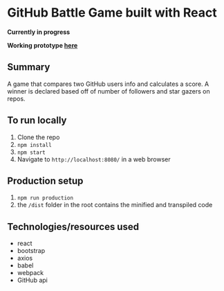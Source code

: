 # GitHub Battle Game built with React

**Currently in progress**

**Working prototype [here](https://github-battle-game.herokuapp.com/)**

## Summary
A game that compares two GitHub users info and calculates a score.
A winner is declared based off of number of followers and star gazers on repos.

## To run locally
1. Clone the repo
2. `npm install`
3. `npm start`
4. Navigate to `http://localhost:8080/` in a web browser

## Production setup
1. `npm run production`
2. the `/dist` folder in the root contains the minified and transpiled code

## Technologies/resources used
- react
- bootstrap
- axios
- babel
- webpack
- GitHub api

